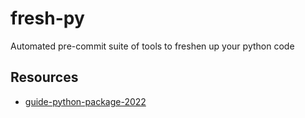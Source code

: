 # fresh-py
Automated pre-commit suite of tools to freshen up your python code

## Resources
* [guide-python-package-2022](https://mathspp.com/blog/how-to-create-a-python-package-in-2022)
